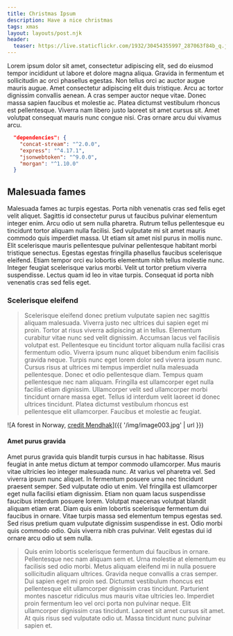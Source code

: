 ```yaml
---
title: Christmas Ipsum
description: Have a nice christmas
tags: xmas
layout: layouts/post.njk
header:
  teaser: https://live.staticflickr.com/1932/30454355997_287063f84b_q.jpg
---
```


Lorem ipsum dolor sit amet, consectetur adipiscing elit, sed do eiusmod tempor incididunt ut labore et dolore magna aliqua. Gravida in fermentum et sollicitudin ac orci phasellus egestas. Non tellus orci ac auctor augue mauris augue. Amet consectetur adipiscing elit duis tristique. Arcu ac tortor dignissim convallis aenean. A cras semper auctor neque vitae. Donec massa sapien faucibus et molestie ac. Platea dictumst vestibulum rhoncus est pellentesque. Viverra nam libero justo laoreet sit amet cursus sit. Amet volutpat consequat mauris nunc congue nisi. Cras ornare arcu dui vivamus arcu.

```json
  "dependencies": {
    "concat-stream": "^2.0.0",
    "express": "^4.17.1",
    "jsonwebtoken": "^9.0.0",
    "morgan": "^1.10.0"
  }
```

## Malesuada fames

Malesuada fames ac turpis egestas. Porta nibh venenatis cras sed felis eget velit aliquet. Sagittis id consectetur purus ut faucibus pulvinar elementum integer enim. Arcu odio ut sem nulla pharetra. Rutrum tellus pellentesque eu tincidunt tortor aliquam nulla facilisi. Sed vulputate mi sit amet mauris commodo quis imperdiet massa. Ut etiam sit amet nisl purus in mollis nunc. Elit scelerisque mauris pellentesque pulvinar pellentesque habitant morbi tristique senectus. Egestas egestas fringilla phasellus faucibus scelerisque eleifend. Etiam tempor orci eu lobortis elementum nibh tellus molestie nunc. Integer feugiat scelerisque varius morbi. Velit ut tortor pretium viverra suspendisse. Lectus quam id leo in vitae turpis. Consequat id porta nibh venenatis cras sed felis eget.

### Scelerisque eleifend

> Scelerisque eleifend donec pretium vulputate sapien nec sagittis aliquam malesuada. Viverra justo nec ultrices dui sapien eget mi proin. Tortor at risus viverra adipiscing at in tellus. Elementum curabitur vitae nunc sed velit dignissim. Accumsan lacus vel facilisis volutpat est. Pellentesque eu tincidunt tortor aliquam nulla facilisi cras fermentum odio. Viverra ipsum nunc aliquet bibendum enim facilisis gravida neque. Turpis nunc eget lorem dolor sed viverra ipsum nunc. Cursus risus at ultrices mi tempus imperdiet nulla malesuada pellentesque. Donec et odio pellentesque diam. Tempus quam pellentesque nec nam aliquam. Fringilla est ullamcorper eget nulla facilisi etiam dignissim. Ullamcorper velit sed ullamcorper morbi tincidunt ornare massa eget. Tellus id interdum velit laoreet id donec ultrices tincidunt. Platea dictumst vestibulum rhoncus est pellentesque elit ullamcorper. Faucibus et molestie ac feugiat.

![A forest in Norway, [credit Mendhak](https://www.flickr.com/photos/mendhak/30454355997/in/dateposted-public/)]({{ '/img/image003.jpg' | url }})

#### Amet purus gravida

Amet purus gravida quis blandit turpis cursus in hac habitasse. Risus feugiat in ante metus dictum at tempor commodo ullamcorper. Mus mauris vitae ultricies leo integer malesuada nunc. At varius vel pharetra vel. Sed viverra ipsum nunc aliquet. In fermentum posuere urna nec tincidunt praesent semper. Sed vulputate odio ut enim. Vel fringilla est ullamcorper eget nulla facilisi etiam dignissim. Etiam non quam lacus suspendisse faucibus interdum posuere lorem. Volutpat maecenas volutpat blandit aliquam etiam erat. Diam quis enim lobortis scelerisque fermentum dui faucibus in ornare. Vitae turpis massa sed elementum tempus egestas sed. Sed risus pretium quam vulputate dignissim suspendisse in est. Odio morbi quis commodo odio. Quis viverra nibh cras pulvinar. Velit egestas dui id ornare arcu odio ut sem nulla.

> Quis enim lobortis scelerisque fermentum dui faucibus in ornare. Pellentesque nec nam aliquam sem et. Urna molestie at elementum eu facilisis sed odio morbi. Metus aliquam eleifend mi in nulla posuere sollicitudin aliquam ultrices. Gravida neque convallis a cras semper. Dui sapien eget mi proin sed. Dictumst vestibulum rhoncus est pellentesque elit ullamcorper dignissim cras tincidunt. Parturient montes nascetur ridiculus mus mauris vitae ultricies leo. Imperdiet proin fermentum leo vel orci porta non pulvinar neque. Elit ullamcorper dignissim cras tincidunt. Laoreet sit amet cursus sit amet. At quis risus sed vulputate odio ut. Massa tincidunt nunc pulvinar sapien et.
